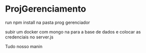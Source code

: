 # ProjGerenciamento

run npm install na pasta prog gerenciador

subir um docker com mongo na para a base de dados e colocar as credenciais no server.js


Tudo nosso manin
